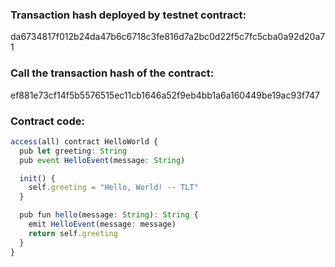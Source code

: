 ### Transaction hash deployed by testnet contract: 
da6734817f012b24da47b6c6718c3fe816d7a2bc0d22f5c7fc5cba0a92d20a71

### Call the transaction hash of the contract: 
ef881e73cf14f5b5576515ec11cb1646a52f9eb4bb1a6a160449be19ac93f747

### Contract code:
```ts
access(all) contract HelloWorld {
  pub let greeting: String
  pub event HelloEvent(message: String)

  init() {
    self.greeting = "Hello, World! -- TLT"
  }

  pub fun hello(message: String): String {
    emit HelloEvent(message: message)
    return self.greeting
  }
}
```